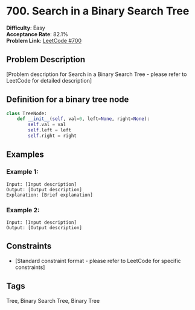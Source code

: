 # 700. Search in a Binary Search Tree

**Difficulty**: Easy  
**Acceptance Rate**: 82.1%  
**Problem Link**: [LeetCode #700](https://leetcode.com/problems/search-in-a-binary-search-tree/)

## Problem Description

[Problem description for Search in a Binary Search Tree - please refer to LeetCode for detailed description]

## Definition for a binary tree node

```python
class TreeNode:
    def __init__(self, val=0, left=None, right=None):
        self.val = val
        self.left = left
        self.right = right
```

## Examples

### Example 1:
```
Input: [Input description]
Output: [Output description]
Explanation: [Brief explanation]
```

### Example 2:
```
Input: [Input description]
Output: [Output description]
```

## Constraints

- [Standard constraint format - please refer to LeetCode for specific constraints]

## Tags
Tree, Binary Search Tree, Binary Tree